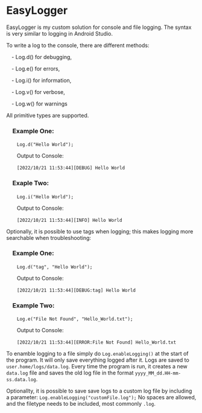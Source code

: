 # EasyLogger

EasyLogger is my custom solution for console and file logging. The syntax is very similar to logging in Android Studio.

To write a log to the console, there are different methods:

&emsp;- Log.d() for debugging,

&emsp;- Log.e() for errors,

&emsp;- Log.i() for information,

&emsp;- Log.v() for verbose, 

&emsp;- Log.w() for warnings

All primitive types are supported.

### &emsp;Example One:
&emsp;&emsp;`Log.d("Hello World");`
 
&emsp;&emsp;Output to Console:

&emsp;&emsp;`[2022/10/21 11:53:44][DEBUG] Hello World`

### &emsp;Exaple Two:

&emsp;&emsp;`Log.i("Hello World");`

&emsp;&emsp;Output to Console:

&emsp;&emsp;`[2022/10/21 11:53:44][INFO] Hello World`

  
Optionally, it is possible to use tags when logging; this makes logging more searchable when troubleshooting:

### &emsp;Example One:

&emsp;&emsp;`Log.d("tag", "Hello World");`

&emsp;&emsp;Output to Console:

&emsp;&emsp;`[2022/10/21 11:53:44][DEBUG:tag] Hello World`

### &emsp;Example Two:

&emsp;&emsp;`Log.e("File Not Found", "Hello_World.txt");`

&emsp;&emsp;Output to Console:

&emsp;&emsp;`[2022/10/21 11:53:44][ERROR:File Not Found] Hello_World.txt`

To enamble logging to a file simply do `Log.enableLogging()` at the start of the program. It will only save everything logged after it. Logs are saved to `user.home/logs/data.log`. Every time the program is run, it creates a new `data.log` file and saves the old log file in the format `yyyy_MM_dd.HH-mm-ss.data.log`.

Optionallty, it is possible to save save logs to a custom log file by including a parameter: `Log.enableLogging("customFile.log");` No spaces are allowed, and the filetype needs to be included, most commonly `.log`.
  
 

